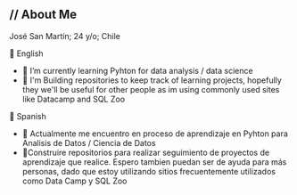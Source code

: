 ## // About Me

<!--
**J-SanMartin/J-SanMartin** is a ✨ _special_ ✨ repository because its `README.md` (this file) appears on your GitHub profile.

Here are some ideas to get you started:

- 🌱 I’m currently learning Pyhton for data analysis / data science 
- 👯 I’m looking to collaborate on ...
- 🤔 I’m looking for help with ...
- 💬 Ask me about ...
- 📫 How to reach me: ...
- 😄 Pronouns: ...
- ⚡ Fun fact: ...
--> 
José San Martín; 24 y/o; Chile

💬 English
- 🌱 I’m currently learning Pyhton for data analysis / data science
- 📄 I'm Building repositories to keep track of learning projects, hopefully they we'll be useful for other people as im using commonly used sites like Datacamp and SQL Zoo
  
💬 Spanish
- 🌱 Actualmente me encuentro en proceso de aprendizaje en Pyhton para Analisis de Datos / Ciencia de Datos
- 📄Construire repositorios para realizar seguimiento de proyectos de aprendizaje que realice. Espero tambien puedan ser de ayuda para más personas, dado que estoy utilizando sitios frecuentemente utilizados como Data Camp y SQL Zoo
